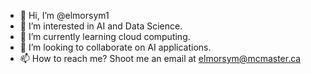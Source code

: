 - 👋 Hi, I’m @elmorsym1
- 👀 I’m interested in AI and Data Science.
- 🌱 I’m currently learning cloud computing.
- 💞️ I’m looking to collaborate on AI applications.
- 📫 How to reach me? Shoot me an email at elmorsym@mcmaster.ca

<!---
elmorsym1/elmorsym1 is a ✨ special ✨ repository because its `README.md` (this file) appears on your GitHub profile.
You can click the Preview link to take a look at your changes.
--->
